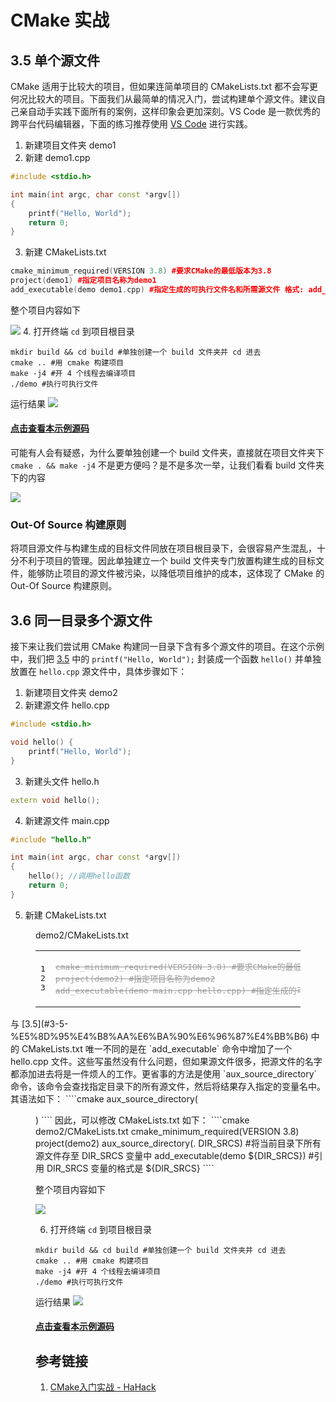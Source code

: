 # CMake 实战
## 3.5 单个源文件
CMake 适用于比较大的项目，但如果连简单项目的 CMakeLists.txt 都不会写更何况比较大的项目。下面我们从最简单的情况入门，尝试构建单个源文件。建议自己亲自动手实践下面所有的案例，这样印象会更加深刻。VS Code 是一款优秀的跨平台代码编辑器，下面的练习推荐使用 [VS Code](https://code.visualstudio.com/) 进行实践。
1. 新建项目文件夹 demo1
2. 新建 demo1.cpp
````cpp demo1/demo1.cpp
#include <stdio.h>

int main(int argc, char const *argv[])
{
    printf("Hello, World");
    return 0;
}
````
3. 新建 CMakeLists.txt
````cpp demo1/CMakeLists.txt
cmake_minimum_required(VERSION 3.8) #要求CMake的最低版本为3.8
project(demo1) #指定项目名称为demo1
add_executable(demo demo1.cpp) #指定生成的可执行文件名和所需源文件 格式: add_executable(生成的可执行文件名 源文件1 源文件2 ...)
````
整个项目内容如下

![](https://images.lolimay.cn/18-8-19/66993297.jpg)
4. 打开终端 `cd` 到项目根目录
````shell lolimay@lolimay-PC: example/cmake/demo1
mkdir build && cd build #单独创建一个 build 文件夹并 cd 进去
cmake .. #用 cmake 构建项目
make -j4 #开 4 个线程去编译项目
./demo #执行可执行文件
````

运行结果
![](https://images.lolimay.cn/18-8-19/39115902.jpg)

#### [点击查看本示例源码](https://github.com/loliMay/deepin-develop-guide/tree/master/example/cmake/demo1)

可能有人会有疑惑，为什么要单独创建一个 build 文件夹，直接就在项目文件夹下 `cmake . && make -j4` 不是更方便吗？是不是多次一举，让我们看看 build 文件夹下的内容

![](https://images.lolimay.cn/18-8-19/44200067.jpg)

### Out-Of Source 构建原则
将项目源文件与构建生成的目标文件同放在项目根目录下，会很容易产生混乱，十分不利于项目的管理。因此单独建立一个 build 文件夹专门放置构建生成的目标文件，能够防止项目的源文件被污染，以降低项目维护的成本，这体现了 CMake 的 Out-Of Source 构建原则。

## 3.6 同一目录多个源文件
接下来让我们尝试用 CMake 构建同一目录下含有多个源文件的项目。在这个示例中，我们把 [3.5](#3-5-%E5%8D%95%E4%B8%AA%E6%BA%90%E6%96%87%E4%BB%B6) 中的 `printf("Hello, World");` 封装成一个函数 `hello()` 并单独放置在 `hello.cpp` 源文件中，具体步骤如下：
1. 新建项目文件夹 demo2
2. 新建源文件 hello.cpp
````cpp demo2/hello.cpp
#include <stdio.h>

void hello() {
    printf("Hello, World");
}
````
3. 新建头文件 hello.h
````cpp demo2/hello.h
extern void hello();
````
4. 新建源文件 main.cpp
````cpp demo2/main.cpp #程序入口
#include "hello.h"

int main(int argc, char const *argv[])
{
    hello(); //调用hello函数
    return 0;
}
````
5. 新建 CMakeLists.txt
<figure class="highlight cmake"><figcaption><span>demo2/CMakeLists.txt</span></figcaption><table><tbody><tr><td class="gutter"><pre><span class="line">1</span><br><span class="line">2</span><br><span class="line">3</span><br></pre></td><td class="code"><s style="color:#9b9b9b;"><pre><span class="line"><span class="keyword">cmake_minimum_required</span>(VERSION <span class="number">3.8</span>) <span class="comment">#要求CMake的最低版本为3.8</span></span><br><span class="line"><span class="keyword">project</span>(demo2) <span class="comment">#指定项目名称为demo2</span></span><br><span class="line"><span class="keyword">add_executable</span>(demo main.cpp hello.cpp) <span class="comment">#指定生成的可执行文件名和所需源文件</span></span><br></pre></s></td></tr></tbody></table></figure>
    与 [3.5](#3-5-%E5%8D%95%E4%B8%AA%E6%BA%90%E6%96%87%E4%BB%B6) 中的 CMakeLists.txt 唯一不同的是在 `add_executable` 命令中增加了一个 hello.cpp 文件。这些写虽然没有什么问题，但如果源文件很多，把源文件的名字都添加进去将是一件烦人的工作。更省事的方法是使用 `aux_source_directory` 命令，该命令会查找指定目录下的所有源文件，然后将结果存入指定的变量名中。其语法如下：
    ````cmake
    aux_source_directory(<dir> <variable>)
    ````
    因此，可以修改 CMakeLists.txt 如下：
    ````cmake demo2/CMakeLists.txt
    cmake_minimum_required(VERSION 3.8)
    project(demo2)
    aux_source_directory(. DIR_SRCS) #将当前目录下所有源文件存至 DIR_SRCS 变量中
    add_executable(demo ${DIR_SRCS}) #引用 DIR_SRCS 变量的格式是 ${DIR_SRCS}
    ````

整个项目内容如下

![](https://images.lolimay.cn/18-8-20/6696068.jpg)

6. 打开终端 `cd` 到项目根目录
````shell lolimay@lolimay-PC: example/cmake/demo2
mkdir build && cd build #单独创建一个 build 文件夹并 cd 进去
cmake .. #用 cmake 构建项目
make -j4 #开 4 个线程去编译项目
./demo #执行可执行文件
````

运行结果
![](https://images.lolimay.cn/18-9-5/32502741.jpg)

#### [点击查看本示例源码](https://github.com/loliMay/deepin-develop-guide/tree/master/example/cmake/demo2)

## 参考链接
1. <a href="http://www.hahack.com/codes/cmake/">CMake入门实战 - HaHack</a>